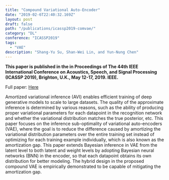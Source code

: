 ```yaml
---
title: "Compound Variational Auto-Encoder"
date: "2019-02-6T22:40:32.169Z"
layout: post
draft: false
path: "/publications/icassp2019-comvae/"
category: "DL"
conference: "ICASSP2019"
tags:
  - "VAE"
description: "Shang-Yu Su, Shan-Wei Lin, and Yun-Nung Chen"
---
```


<b>This paper is published in the in Proceedings of The 44th IEEE International Conference on Acoustics, Speech, and Signal Processing (ICASSP 2019), Brighton, U.K., May 12-17, 2019. IEEE.</b>


Full paper:
<a href="./ICASSP_ComVAE.pdf" target="_blank">Here</a>


Amortized variational inference (AVI) enables efficient training of deep generative models to scale to large datasets. The quality of the approximate inference is determined by various reasons, such as the ability of producing proper variational parameters for each datapoint in the recognition network and whether the variational distribution matches the true posterior, etc.
This paper focuses on the inference sub-optimality of variational auto-encoders (VAE), where the goal is to reduce the difference caused by amortizing the variational distribution parameters over the entire training set instead of optimizing for each training example individually, which is also known as the amortization gap. 
This paper extends Bayesian inference in VAE from the latent level to both latent and weight levels by adopting Bayesian neural networks (BNN) in the encoder, so that each datapoint obtains its own distribution for better modeling.
The hybrid design in the proposed compound VAE is empirically demonstrated to be capable of mitigating the amortization gap.
